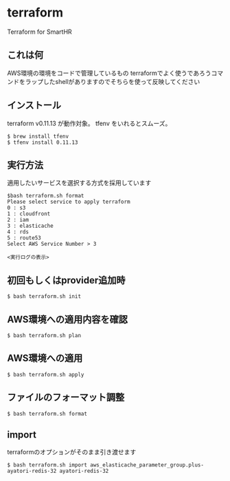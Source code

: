 # terraform
Terraform for SmartHR

## これは何

AWS環境の環境をコードで管理しているもの
terraformでよく使うであろうコマンドをラップしたshellがありますのでそちらを使って反映してください

## インストール

terraform v0.11.13 が動作対象。
tfenv をいれるとスムーズ。

```
$ brew install tfenv
$ tfenv install 0.11.13
```

## 実行方法

適用したいサービスを選択する方式を採用しています

```
$bash terraform.sh format
Please select service to apply terraform
0 : s3
1 : cloudfront
2 : iam
3 : elasticache
4 : rds
5 : route53
Select AWS Service Number > 3

<実行ログの表示>
```

## 初回もしくはprovider追加時

```
$ bash terraform.sh init
```

## AWS環境への適用内容を確認

```
$ bash terraform.sh plan
```

## AWS環境への適用

```
$ bash terraform.sh apply
```

## ファイルのフォーマット調整

```
$ bash terraform.sh format
```

## import

terraformのオプションがそのまま引き渡せます

```
$ bash terraform.sh import aws_elasticache_parameter_group.plus-ayatori-redis-32 ayatori-redis-32
```
